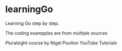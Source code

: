 # learningGo

Learning Go step by step. 

The coding exampples are from multiple sources 

Pluralsight course by Nigel Poulton 
YouTube Tutorials 

